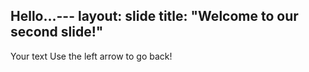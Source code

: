 Hello...---
layout: slide
title: "Welcome to our second slide!"
---
Your text
Use the left arrow to go back!
